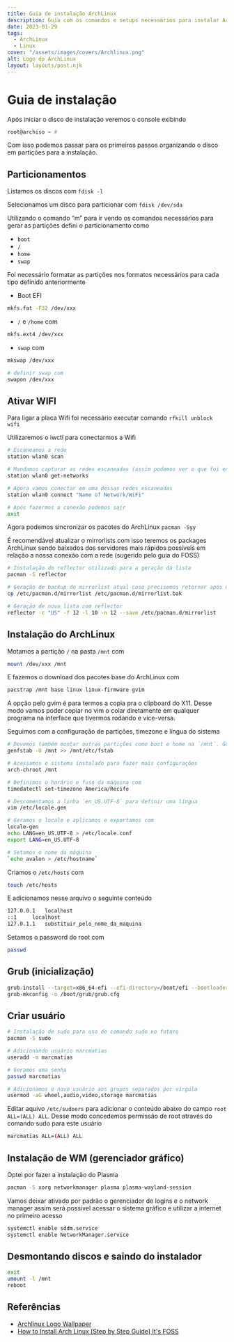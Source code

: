 ```yaml
---
title: Guia de instalação ArchLinux
description: Guia com os comandos e setups necessários para instalar ArchLinux
date: 2023-01-29
tags:
  - ArchLinux
  - Linux
cover: "/assets/images/covers/Archlinux.png"
alt: Logo do ArchLinux
layout: layouts/post.njk
---
```


# Guia de instalação

Após iniciar o disco de instalação veremos o console exibindo

```bash
root@archiso ~ #
```

Com isso podemos passar para os primeiros passos organizando o disco em partições para a instalação.

## Particionamentos

Listamos os discos com `fdisk -l`

Selecionamos um disco para particionar com `fdisk /dev/sda`

Utilizando o comando “m” para ir vendo os comandos necessários para gerar as partições defini o particionamento como

- `boot`
- `/`
- `home`
- `swap`

Foi necessário formatar as partições nos formatos necessários para cada tipo definido anteriormente

- Boot EFI
```bash
mkfs.fat -F32 /dev/xxx
```
- `/` e `/home` com
```bash
mkfs.ext4 /dev/xxx
```

- `swap` com
```bash
mkswap /dev/xxx

# definir swap com
swapon /dev/xxx
```

## Ativar WIFI

Para ligar a placa Wifi foi necessário executar comando `rfkill unblock wifi`

Utilizaremos o iwctl para conectarmos a Wifi

```bash
# Escaneamos a rede
station wlan0 scan

# Mandamos capturar as redes escaneadas (assim podemos ver o que foi encontrado)
station wlan0 get-networks

# Agora vamos conectar em uma dessas redes escaneadas
station wlan0 connect "Name of Network/WiFi"

# Após fazermos a conexão podemos sair
exit
```

Agora podemos sincronizar os pacotes do ArchLinux `pacman -Syy`

É recomendável atualizar o mirrorlists com isso teremos os packages ArchLinux sendo baixados dos servidores mais rápidos possíveis em relação a nossa conexão com a rede (sugerido pelo guia do FOSS)

```bash
# Instalação do reflector utilizado para a geração da lista
pacman -S reflector

# Geração de backup do mirrorlist atual caso precisemos retornar após modificações indesejadas
cp /etc/pacman.d/mirrorlist /etc/pacman.d/mirrorlist.bak

# Geração de nova lista com reflector
reflector -c "US" -f 12 -l 10 -n 12 --save /etc/pacman.d/mirrorlist
```

## Instalação do ArchLinux

Motamos a partição `/` na pasta `/mnt` com
```bash
mount /dev/xxx /mnt
```

E fazemos o download dos pacotes base do ArchLinux com
```bash
pacstrap /mnt base linux linux-firmware gvim
```

A opção pelo gvim é para termos a copia pra o clipboard do X11. Desse modo vamos poder copiar no vim o colar diretamente em qualquer programa na interface que tivermos rodando e vice-versa.

Seguimos com a configuração de partições, timezone e língua do sistema
```bash
# Devemos também montar outras partições como boot e home na `/mnt`. Geramos o fstab
genfstab -U /mnt >> /mnt/etc/fstab

# Acessamos o sistema instalado para fazer mais configurações
arch-chroot /mnt

# Definimos o horário e fuso da máquina com
timedatectl set-timezone America/Recife

# Descomentamos a linha `en_US.UTF-8` para definir uma língua
vim /etc/locale.gen

# Geramos o locale e aplicamos e exportamos com
locale-gen
echo LANG=en_US.UTF-8 > /etc/locale.conf
export LANG=en_US.UTF-8

# Setamos o nome da máquina
`echo avalon > /etc/hostname`
```

Criamos o `/etc/hosts` com
```bash
touch /etc/hosts
```

E adicionamos nesse arquivo o seguinte conteúdo
```bash
127.0.0.1	localhost
::1		localhost
127.0.1.1	substituir_pelo_nome_da_maquina
```

Setamos o password do root com
```bash
passwd
```

## Grub (inicialização)

```bash
grub-install --target=x86_64-efi --efi-directory=/boot/efi --bootloader-id=ArchLinux
grub-mkconfig -o /boot/grub/grub.cfg
```

## Criar usuário

```bash
# Instalação de sudo para uso de comando sudo no futuro
pacman -S sudo

# Adicionando usuário marcmatias
useradd -m marcmatias

# Geramos uma senha
passwd marcmatias

# Adicionamos o novo usuário aos grupos separados por vírgula
usermod -aG wheel,audio,video,storage marcmatias
```

Editar aquivo `/etc/sudoers` para adicionar o conteúdo abaixo do campo `root ALL=(ALL) ALL`. Desse modo concedemos permissão de root através do comando sudo para este usuário
```bash
marcmatias ALL=(ALL) ALL
```

## Instalação de WM (gerenciador gráfico)

Optei por fazer a instalação do Plasma

```bash
pacman -S xorg networkmanager plasma plasma-wayland-session
```

Vamos deixar ativado por padrão o gerenciador de logins e o network manager assim será
possível acessar o sistema gráfico e utilizar a internet no primeiro acesso

```bash
systemctl enable sddm.service
systemctl enable NetworkManager.service
```

## Desmontando discos e saindo do instalador

```bash
exit
umount -l /mnt
reboot
```
## Referências
- [Archlinux Logo Wallpaper](https://wallpapercrafter.com/104246-archlinux-arch-linux-cyan-white-white-background-arch-linux.html)
- [How to Install Arch Linux [Step by Step Guide] It's FOSS](https://itsfoss.com/install-arch-linux/)
